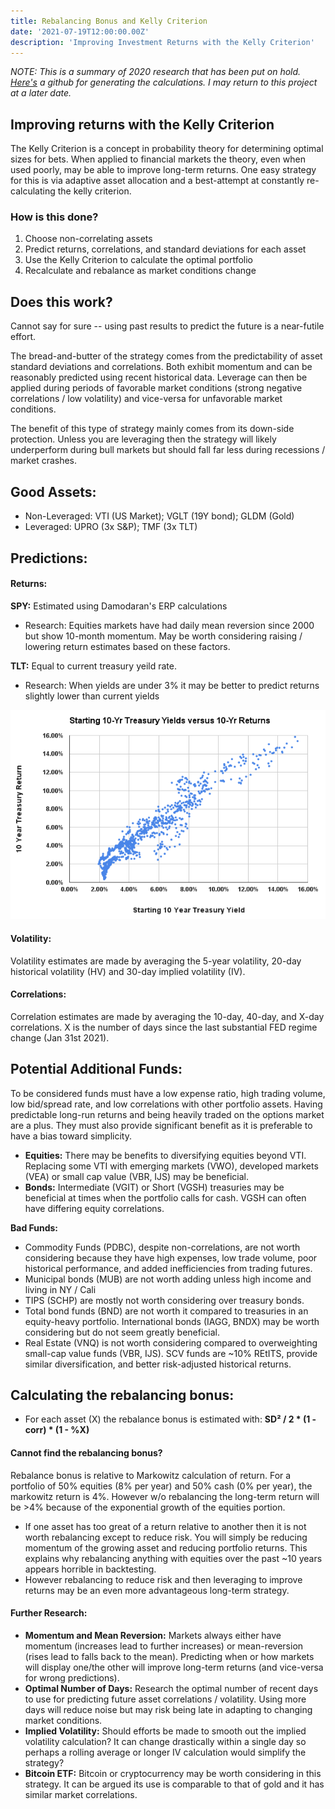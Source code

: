 ```yaml
---
title: Rebalancing Bonus and Kelly Criterion
date: '2021-07-19T12:00:00.00Z'
description: 'Improving Investment Returns with the Kelly Criterion'
---
```


_NOTE: This is a summary of 2020 research that has been put on hold. [Here's](https://github.com/FlanaganSe/Mean-Variance-Project) a github for generating the calculations. I may return to this project at a later date._

## Improving returns with the Kelly Criterion

The Kelly Criterion is a concept in probability theory for determining optimal sizes for bets. When applied to financial markets the theory, even when used poorly, may be able to improve long-term returns. One easy strategy for this is via adaptive asset allocation and a best-attempt at constantly re-calculating the kelly criterion.

### How is this done?

1. Choose non-correlating assets
2. Predict returns, correlations, and standard deviations for each asset
3. Use the Kelly Criterion to calculate the optimal portfolio
4. Recalculate and rebalance as market conditions change

## Does this work?

Cannot say for sure -- using past results to predict the future is a near-futile effort.

The bread-and-butter of the strategy comes from the predictability of asset standard deviations and correlations. Both exhibit momentum and can be reasonably predicted using recent historical data. Leverage can then be applied during periods of favorable market conditions (strong negative correlations / low volatility) and vice-versa for unfavorable market conditions.

The benefit of this type of strategy mainly comes from its down-side protection. Unless you are leveraging then the strategy will likely underperform during bull markets but should fall far less during recessions / market crashes.

## Good Assets:

- Non-Leveraged: VTI (US Market); VGLT (19Y bond); GLDM (Gold)
- Leveraged: UPRO (3x S&P); TMF (3x TLT)

## Predictions:

#### Returns:

**SPY:** Estimated using Damodaran's ERP calculations

- Research: Equities markets have had daily mean reversion since 2000 but show 10-month momentum. May be worth considering raising / lowering return estimates based on these factors.

**TLT:** Equal to current treasury yeild rate.

- Research: When yields are under 3% it may be better to predict returns slightly lower than current yields

![10 year yield returns](./10y-returns.png)

#### Volatility:

Volatility estimates are made by averaging the 5-year volatility, 20-day historical volatility (HV) and 30-day implied volatility (IV).

#### Correlations:

Correlation estimates are made by averaging the 10-day, 40-day, and X-day correlations. X is the number of days since the last substantial FED regime change (Jan 31st 2021).

## Potential Additional Funds:

To be considered funds must have a low expense ratio, high trading volume, low bid/spread rate, and low correlations with other portfolio assets. Having predictable long-run returns and being heavily traded on the options market are a plus. They must also provide significant benefit as it is preferable to have a bias toward simplicity.

- **Equities:** There may be benefits to diversifying equities beyond VTI. Replacing some VTI with emerging markets (VWO), developed markets (VEA) or small cap value (VBR, IJS) may be beneficial.
- **Bonds:** Intermediate (VGIT) or Short (VGSH) treasuries may be beneficial at times when the portfolio calls for cash. VGSH can often have differing equity correlations.

**Bad Funds:**

- Commodity Funds (PDBC), despite non-correlations, are not worth considering because they have high expenses, low trade volume, poor historical performance, and added inefficiencies from trading futures.
- Municipal bonds (MUB) are not worth adding unless high income and living in NY / Cali
- TIPS (SCHP) are mostly not worth considering over treasury bonds.
- Total bond funds (BND) are not worth it compared to treasuries in an equity-heavy portfolio. International bonds (IAGG, BNDX) may be worth considering but do not seem greatly beneficial.
- Real Estate (VNQ) is not worth considering compared to overweighting small-cap value funds (VBR, IJS). SCV funds are ~10% REtITS, provide similar diversification, and better risk-adjusted historical returns.

## Calculating the rebalancing bonus:

- For each asset (X) the rebalance bonus is estimated with: **SD² / 2 \* (1 - corr) \* (1 - %X)**

#### Cannot find the rebalancing bonus?

Rebalance bonus is relative to Markowitz calculation of return. For a portfolio of 50% equities (8% per year) and 50% cash (0% per year), the markowitz return is 4%. However w/o rebalancing the long-term return will be >4% because of the exponential growth of the equities portion.

- If one asset has too great of a return relative to another then it is not worth rebalancing except to reduce risk. You will simply be reducing momentum of the growing asset and reducing portfolio returns. This explains why rebalancing anything with equities over the past ~10 years appears horrible in backtesting.
- However rebalancing to reduce risk and then leveraging to improve returns may be an even more advantageous long-term strategy.

#### Further Research:

- **Momentum and Mean Reversion:** Markets always either have momentum (increases lead to further increases) or mean-reversion (rises lead to falls back to the mean). Predicting when or how markets will display one/the other will improve long-term returns (and vice-versa for wrong predictions).
- **Optimal Number of Days:** Research the optimal number of recent days to use for predicting future asset correlations / volatility. Using more days will reduce noise but may risk being late in adapting to changing market conditions.
- **Implied Volatility:** Should efforts be made to smooth out the implied volatility calculation? It can change drastically within a single day so perhaps a rolling average or longer IV calculation would simplify the strategy?
- **Bitcoin ETF:** Bitcoin or cryptocurrency may be worth considering in this strategy. It can be argued its use is comparable to that of gold and it has similar market correlations.
